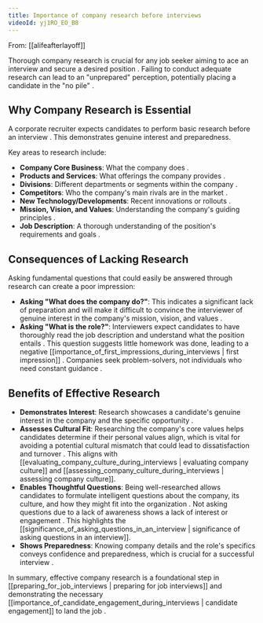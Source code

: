 ```yaml
---
title: Importance of company research before interviews
videoId: yj1RO_EO_B8
---
```


From: [[alifeafterlayoff]] <br/> 

Thorough company research is crucial for any job seeker aiming to ace an interview and secure a desired position <a class="yt-timestamp" data-t="00:00:01"></a>. Failing to conduct adequate research can lead to an "unprepared" perception, potentially placing a candidate in the "no pile" <a class="yt-timestamp" data-t="00:01:17"></a>.

## Why Company Research is Essential

A corporate recruiter expects candidates to perform basic research before an interview <a class="yt-timestamp" data-t="00:01:25"></a>. This demonstrates genuine interest and preparedness.

Key areas to research include:
*   **Company Core Business**: What the company does <a class="yt-timestamp" data-t="00:01:21"></a>.
*   **Products and Services**: What offerings the company provides <a class="yt-timestamp" data-t="00:01:29"></a>.
*   **Divisions**: Different departments or segments within the company <a class="yt-timestamp" data-t="00:01:31"></a>.
*   **Competitors**: Who the company's main rivals are in the market <a class="yt-timestamp" data-t="00:01:33"></a>.
*   **New Technology/Developments**: Recent innovations or rollouts <a class="yt-timestamp" data-t="00:01:36"></a>.
*   **Mission, Vision, and Values**: Understanding the company's guiding principles <a class="yt-timestamp" data-t="00:01:46"></a>.
*   **Job Description**: A thorough understanding of the position's requirements and goals <a class="yt-timestamp" data-t="00:02:10"></a>.

## Consequences of Lacking Research

Asking fundamental questions that could easily be answered through research can create a poor impression:

*   **Asking "What does the company do?"**: This indicates a significant lack of preparation and will make it difficult to convince the interviewer of genuine interest in the company's mission, vision, and values <a class="yt-timestamp" data-t="00:01:58"></a>.
*   **Asking "What is the role?"**: Interviewers expect candidates to have thoroughly read the job description and understand what the position entails <a class="yt-timestamp" data-t="00:02:10"></a>. This question suggests little homework was done, leading to a negative [[importance_of_first_impressions_during_interviews | first impression]] <a class="yt-timestamp" data-t="00:02:25"></a>. Companies seek problem-solvers, not individuals who need constant guidance <a class="yt-timestamp" data-t="00:02:28"></a>.

## Benefits of Effective Research

*   **Demonstrates Interest**: Research showcases a candidate's genuine interest in the company and the specific opportunity <a class="yt-timestamp" data-t="00:01:38"></a>.
*   **Assesses Cultural Fit**: Researching the company's core values helps candidates determine if their personal values align, which is vital for avoiding a potential cultural mismatch that could lead to dissatisfaction and turnover <a class="yt-timestamp" data-t="00:01:48"></a>. This aligns with [[evaluating_company_culture_during_interviews | evaluating company culture]] and [[assessing_company_culture_during_interviews | assessing company culture]].
*   **Enables Thoughtful Questions**: Being well-researched allows candidates to formulate intelligent questions about the company, its culture, and how they might fit into the organization <a class="yt-timestamp" data-t="00:07:44"></a>. Not asking questions due to a lack of awareness shows a lack of interest or engagement <a class="yt-timestamp" data-t="00:07:50"></a>. This highlights the [[significance_of_asking_questions_in_an_interview | significance of asking questions in an interview]].
*   **Shows Preparedness**: Knowing company details and the role's specifics conveys confidence and preparedness, which is crucial for a successful interview <a class="yt-timestamp" data-t="00:06:47"></a>.

In summary, effective company research is a foundational step in [[preparing_for_job_interviews | preparing for job interviews]] and demonstrating the necessary [[importance_of_candidate_engagement_during_interviews | candidate engagement]] to land the job <a class="yt-timestamp" data-t="00:08:05"></a>.